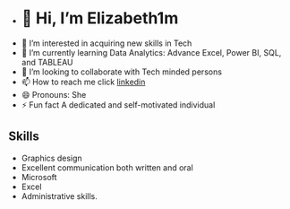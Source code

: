 -	# 👋 Hi, I’m Elizabeth1m
-	👀 I’m interested in acquiring new skills in Tech
- 🌱 I’m currently learning Data Analytics: Advance Excel, Power BI, SQL, and TABLEAU
-	💞️ I’m looking to collaborate with Tech minded persons
-	📫 How to reach me click [linkedin](https://www.linkedin.com/in/elizabeth-tolulope-b13b76232)
-	😄 Pronouns: She
-	⚡ Fun fact A dedicated and self-motivated individual
<!---
Elizabeth1m/Elizabeth1m is a ✨ special ✨ repository because its `README.md` (this file) appears on your GitHub profile.
You can click the Preview link to take a look at your changes.
--->
## Skills
- Graphics design
- Excellent communication both written and oral
- Microsoft
- Excel
- Administrative skills.
